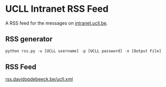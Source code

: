 # UCLL Intranet RSS Feed
A RSS feed for the messages on [intranet.ucll.be](https://intranet.ucll.be).

## RSS generator
```python
python rss.py -u [UCLL username] -p [UCLL password] -o [Output File]
```
## RSS Feed
[rss.davidopdebeeck.be/ucll.xml](http://rss.davidopdebeeck.be/ucll.xml)
